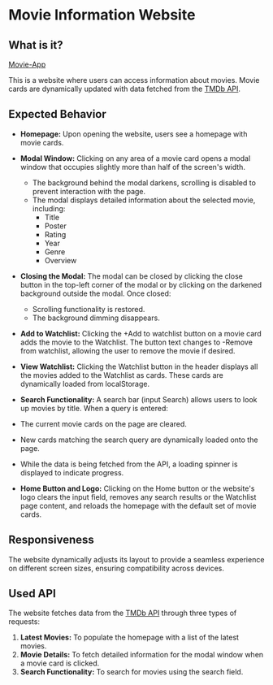 # Movie Information Website

## What is it?

[Movie-App](https://alitha1576.github.io/final-project/index.html)

This is a website where users can access information about movies. Movie cards are dynamically updated with data fetched from the [TMDb API](https://api.themoviedb.org).

## Expected Behavior

- **Homepage:** Upon opening the website, users see a homepage with movie cards. 
- **Modal Window:** Clicking on any area of a movie card opens a modal window that occupies slightly more than half of the screen's width. 
  - The background behind the modal darkens, scrolling is disabled to prevent interaction with the page.
  - The modal displays detailed information about the selected movie, including:
    - Title
    - Poster
    - Rating
    - Year
    - Genre
    - Overview
- **Closing the Modal:** The modal can be closed by clicking the close button in the top-left corner of the modal or by clicking on the darkened background outside the modal. Once closed:
  - Scrolling functionality is restored.
  - The background dimming disappears.
- **Add to Watchlist:** Clicking the +Add to watchlist button on a movie card adds the movie to the Watchlist. The button text changes to -Remove from watchlist, allowing the user to remove the movie if desired.
- **View Watchlist:** Clicking the Watchlist button in the header displays all the movies added to the Watchlist as cards. These cards are dynamically loaded from localStorage.

- **Search Functionality:** A search bar (input Search) allows users to look up movies by title.
When a query is entered:
- The current movie cards on the page are cleared.
- New cards matching the search query are dynamically loaded onto the page.
- While the data is being fetched from the API, a loading spinner is displayed to indicate progress.

- **Home Button and Logo:**  Clicking on the Home button or the website's logo clears the input field, removes any search results or the Watchlist page content, and reloads the homepage with the default set of movie cards.


## Responsiveness

The website dynamically adjusts its layout to provide a seamless experience on different screen sizes, ensuring compatibility across devices.

## Used API

The website fetches data from the [TMDb API](https://api.themoviedb.org) through three types of requests:
1. **Latest Movies:** To populate the homepage with a list of the latest movies.
2. **Movie Details:** To fetch detailed information for the modal window when a movie card is clicked.
3. **Search Functionality:** To search for movies using the search field.


